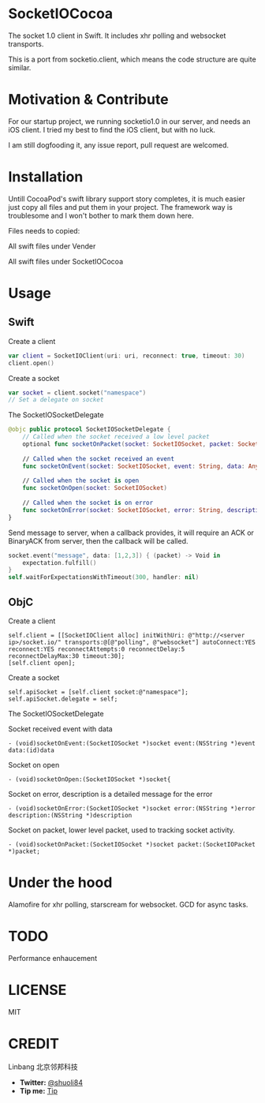 SocketIOCocoa
=============

The socket 1.0 client in Swift. It includes xhr polling and websocket transports.

This is a port from socketio.client, which means the code structure are quite similar.

Motivation & Contribute
=============

For our startup project, we running socketio1.0 in our server, and needs an iOS client. I tried my best to find the 
iOS client, but with no luck.

I am still dogfooding it, any issue report, pull request are welcomed.

Installation
=============

Untill CocoaPod's swift library support story completes, it is much easier just copy all files and put them in your project. The
framework way is troublesome and I won't bother to mark them down here.

Files needs to copied:

All swift files under Vender

All swift files under SocketIOCocoa

Usage
=============

Swift
---------

Create a client

```swift 
var client = SocketIOClient(uri: uri, reconnect: true, timeout: 30)
client.open()
```    
    
Create a socket

```swift    
var socket = client.socket("namespace")
// Set a delegate on socket
```

The SocketIOSocketDelegate

```swift
@objc public protocol SocketIOSocketDelegate {
    // Called when the socket received a low level packet
    optional func socketOnPacket(socket: SocketIOSocket, packet: SocketIOPacket)
    
    // Called when the socket received an event
    func socketOnEvent(socket: SocketIOSocket, event: String, data: AnyObject?)
    
    // Called when the socket is open
    func socketOnOpen(socket: SocketIOSocket)
    
    // Called when the socket is on error
    func socketOnError(socket: SocketIOSocket, error: String, description: String?)
}
```

Send message to server, when a callback provides, it will require an ACK or BinaryACK from server, then the callback will be called.
```Swift
socket.event("message", data: [1,2,3]) { (packet) -> Void in
    expectation.fulfill()
}
self.waitForExpectationsWithTimeout(300, handler: nil)
```

ObjC
---------

Create a client
```objc
self.client = [[SocketIOClient alloc] initWithUri: @"http://<server ip>/socket.io/" transports:@[@"polling", @"websocket"] autoConnect:YES reconnect:YES reconnectAttempts:0 reconnectDelay:5 reconnectDelayMax:30 timeout:30];
[self.client open];
```

Create a socket

```objc
self.apiSocket = [self.client socket:@"namespace"];
self.apiSocket.delegate = self;
```

The SocketIOSocketDelegate

Socket received event with data
   
    - (void)socketOnEvent:(SocketIOSocket *)socket event:(NSString *)event data:(id)data

Socket on open
   
    - (void)socketOnOpen:(SocketIOSocket *)socket{

Socket on error, description is a detailed message for the error
   
    - (void)socketOnError:(SocketIOSocket *)socket error:(NSString *)error description:(NSString *)description
    
Socket on packet, lower level packet, used to tracking socket activity.
   
    - (void)socketOnPacket:(SocketIOSocket *)socket packet:(SocketIOPacket *)packet;
    
Under the hood
=============

Alamofire for xhr polling, starscream for websocket. GCD for async tasks.

TODO
=============

Performance enhaucement

LICENSE
=============
MIT

CREDIT
=============

Linbang 北京邻邦科技
* **Twitter:** [@shuoli84](https://twitter.com/shuoli84)
* **Tip me:** [Tip](https://gratipay.com/shuoli84/)
